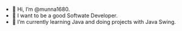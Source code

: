 - 👋 Hi, I’m @munna1680.
- 👀 I want to be a good Softwate Developer.
- 🌱 I’m currently learning Java and doing projects with Java Swing.

<!---
munna1680/munna1680 is a ✨ special ✨ repository because its `README.md` (this file) appears on your GitHub profile.
You can click the Preview link to take a look at your changes.
--->
